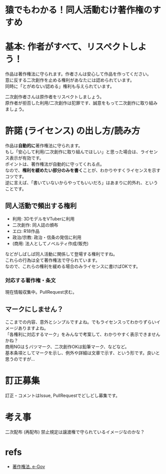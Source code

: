 # 猿でもわかる！同人活動むけ著作権のすすめ
# 基本: 作者がすべて、リスペクトしよう！
作品は著作権法に守られます。作者さんは安心して作品を作ってください。  
意に反する二次創作を止める権利があなたには認められています。  
同時に「とがめない/認める」権利も与えられています。  

二次創作者さんは原作者をリスペクトしましょう。  
原作者が拒否した利用/二次創作は犯罪です、誠意をもって二次創作に取り組みましょう。  

# 許諾 (ライセンス) の出し方/読み方
作品は**自動的に**著作権法に守られます。  
もし「安心して利用/二次創作に取り組んでほしい」と思った場合は、ライセンス表示が有効です。  
ポイントは、著作権法が自動的に守ってくれる点。  
なので、**権利を緩めたい部分のみを書く**ことが、わかりやすくライセンスを示すコツです。    
逆に言えば、「書いていないからやってもいいだろ」はあまりに的外れ、ということです。  
## 同人活動で頻出する権利
* 利用: 3DモデルをVTuberに利用
* 二次創作: 同人誌の頒布
* エロ: R18作品
* 政治/宗教: 政治・信条の発信に利用
* (商用: 法人としてノベルティ作成/販売)

などがしばしば同人活動に関係して登場する権利ですね。  
これらの行為は全て著作権法で守られています。  
なので、これらの権利を緩める場合のみライセンスに書けばOKです。  
### 対応する著作権・条文
現在情報収集中。PullRequest求む。  
## マークにしません？
ここまでの内容、意外とシンプルですよね。でもライセンスってわかりずらいイメージありますよね。  
「各権利に対応するマーク」をみんなで考案して、わかりやすく表示できませんかね？  
商用NGは＄バツマーク、二次創作OKは鉛筆マーク、などなど。  
基本条項としてマークを示し、例外や詳細は文章で示す、という形です。良いと思うのですが…  

# 訂正募集
訂正・コメントはIssue, PullRequestでどしどし募集です。  

# 考え事
二次配布 (再配布) 禁止規定は譲渡権で守られているイメージなのかな？  

# refs
* [著作権法. e-Gov](http://elaws.e-gov.go.jp/search/elawsSearch/elaws_search/lsg0500/detail?lawId=345AC0000000048&openerCode=1)  
